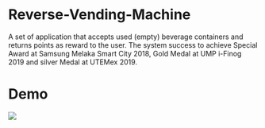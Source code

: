 # Reverse-Vending-Machine
A set of application that accepts used (empty) beverage containers and returns points as reward to the user. The system success to achieve Special Award at Samsung Melaka Smart City 2018, Gold Medal at UMP i-Finog 2019 and silver Medal at UTEMex 2019. 

# Demo
![](https://github.com/ChuaN15/Reverse-Vending-Machine/blob/master/sampah/ezgif.com-video-to-gif.gif) 
